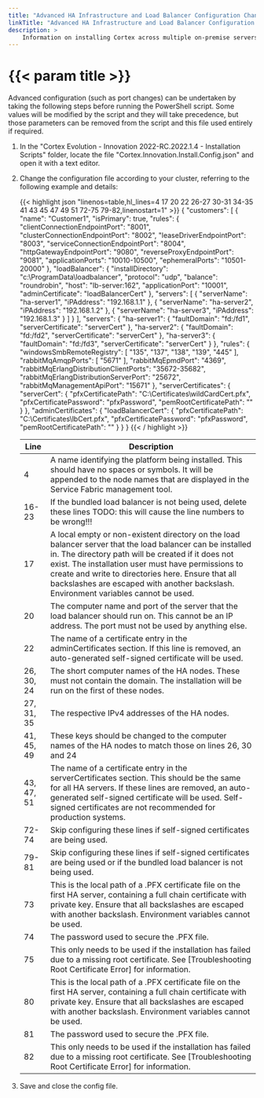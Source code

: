 ```yaml
---
title: "Advanced HA Infrastructure and Load Balancer Configuration Changes"
linkTitle: "Advanced HA Infrastructure and Load Balancer Configuration Changes"
description: >
    Information on installing Cortex across multiple on-premise servers with high availability (HA), with non-default installation values.
---
```


# {{< param title >}}

Advanced configuration (such as port changes) can be undertaken by taking the following steps before running the PowerShell script. Some values will be modified by the script and they will take precedence, but those parameters can be removed from the script and this file used entirely if required.

1. In the "Cortex Evolution - Innovation 2022-RC.2022.1.4 - Installation Scripts" folder, locate the file "Cortex.Innovation.Install.Config.json" and open it with a text editor.
1. Change the configuration file according to your cluster, referring to the following example and details:

    {{< highlight json "linenos=table,hl_lines=4 17 20 22 26-27 30-31 34-35 41 43 45 47 49 51 72-75 79-82,linenostart=1" >}}
    {
      "customers": [
        {
          "name": "Customer1",
          "isPrimary": true,
          "rules": {
            "clientConnectionEndpointPort": "8001",
            "clusterConnectionEndpointPort": "8002",
            "leaseDriverEndpointPort": "8003",
            "serviceConnectionEndpointPort": "8004",
            "httpGatewayEndpointPort": "9080",
            "reverseProxyEndpointPort": "9081",
            "applicationPorts": "10010-10500",
            "ephemeralPorts": "10501-20000"
          },
          "loadBalancer": {
            "installDirectory": "c:\\ProgramData\\loadbalancer",
            "protocol": "udp",
            "balance": "roundrobin",
            "host": "lb-server:162",
            "applicationPort": "10001",
            "adminCertificate": "loadBalancerCert"
          },
          "servers": [
            {
              "serverName": "ha-server1",
              "iPAddress": "192.168.1.1"
            },
            {
              "serverName": "ha-server2",
              "iPAddress": "192.168.1.2"
            },
            {
              "serverName": "ha-server3",
              "iPAddress": "192.168.1.3"
            }
          ]
        }
      ],
      "servers": {
        "ha-server1": {
          "faultDomain": "fd:/fd1",
          "serverCertificate": "serverCert"
        },
        "ha-server2": {
          "faultDomain": "fd:/fd2",
          "serverCertificate": "serverCert"
        },
        "ha-server3": {
          "faultDomain": "fd:/fd3",
          "serverCertificate": "serverCert"
        }
      },
      "rules": {
        "windowsSmbRemoteRegistry": [
          "135",
          "137",
          "138",
          "139",
          "445"
        ],
        "rabbitMqAmqpPorts": [
          "5671"
        ],
        "rabbitMqEpmdPort": "4369",
        "rabbitMqErlangDistributionClientPorts": "35672-35682",
        "rabbitMqErlangDistributionServerPort": "25672",
        "rabbitMqManagementApiPort": "15671"
      },
      "serverCertificates": {
        "serverCert": {
          "pfxCertificatePath": "C:\\Certificates\\wildCardCert.pfx",
          "pfxCertificatePassword": "pfxPassword",
          "pemRootCertificatePath": ""
        }
      },
      "adminCertificates": {
        "loadBalancerCert": {
          "pfxCertificatePath": "C:\\Certificates\\lbCert.pfx",
          "pfxCertificatePassword": "pfxPassword",
          "pemRootCertificatePath": ""
        }
      }
    }
    {{< / highlight >}}

    | Line | Description |
    |------|-------------|
    |4     | A name identifying the platform being installed. This should have no spaces or symbols. It will be appended to the node names that are displayed in the Service Fabric management tool. |
    |16-23 | If the bundled load balancer is not being used, delete these lines TODO: this will cause the line numbers to be wrong!!! |
    |17    | A local empty or non-existent directory on the load balancer server that the load balancer can be installed in. The directory path will be created if it does not exist. The installation user must have permissions to create and write to directories here. Ensure that all backslashes are escaped with another backslash. Environment variables cannot be used. |
    |20    | The computer name and port of the server that the load balancer should run on. This cannot be an IP address. The port must not be used by anything else. |
    |22    | The name of a certificate entry in the adminCertificates section. If this line is removed, an auto-generated self-signed certificate will be used. |
    |26, 30, 24 | The short computer names of the HA nodes. These must not contain the domain. The installation will be run on the first of these nodes. |
    |27, 31, 35 | The respective IPv4 addresses of the HA nodes. |
    |41, 45, 49 | These keys should be changed to the computer names of the HA nodes to match those on lines 26, 30 and 24 |
    |43, 47, 51 | The name of a certificate entry in the serverCertificates section. This should be the same for all HA servers. If these lines are removed, an auto-generated self-signed certificate will be used. Self-signed certificates are not recommended for production systems.|
    |72-74 | Skip configuring these lines if self-signed certificates are being used. |
    |79-81 | Skip configuring these lines if self-signed certificates are being used or if the bundled load balancer is not being used. |
    |73    |This is the local path of a .PFX certificate file on the first HA server, containing a full chain certificate with private key. Ensure that all backslashes are escaped with another backslash. Environment variables cannot be used. |
    |74    |The password used to secure the .PFX file.|
    |75    |This only needs to be used if the installation has failed due to a missing root certificate. See [Troubleshooting Root Certificate Error] for information.|
    |80    |This is the local path of a .PFX certificate file on the first HA server, containing a full chain certificate with private key. Ensure that all backslashes are escaped with another backslash. Environment variables cannot be used. |
    |81    |The password used to secure the .PFX file.|
    |82    |This only needs to be used if the installation has failed due to a missing root certificate. See [Troubleshooting Root Certificate Error] for information.|

1. Save and close the config file.
